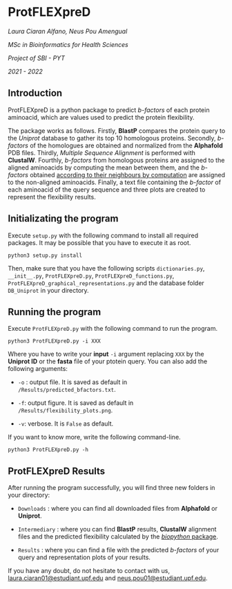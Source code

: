 **ProtFLEXpreD**
=================

*Laura Ciaran Alfano, Neus Pou Amengual*

*MSc in Bioinformatics for Health Sciences*

*Project of SBI - PYT*

*2021 - 2022*

## **Introduction**

ProtFLEXpreD is a python package to predict *b-factors* of each protein aminoacid, which are values used to predict the protein flexibility. 

The package works as follows. Firstly, **BlastP** compares the protein query to the *Uniprot* database to gather its top 10 homologous proteins. Secondly, *b-factors* of the homologues are obtained and normalized from the **Alphafold** PDB files. Thirdly, *Multiple Sequence Alignment* is performed with **ClustalW**. Fourthly, *b-factors* from homologous proteins are assigned to the aligned aminoacids by computing the mean between them, and the *b-factors* obtained [according to their neighbours by computation](https://www.polarmicrobes.org/protein-flexibility-calculation-with-python/) are assigned to the non-aligned aminoacids. Finally, a text file containing the *b-factor* of each aminoacid of the query sequence and three plots are created to represent the flexibility results.

## **Initializating the program**

Execute `setup.py` with the following command to install all required packages. It may be possible that you have to execute it as root.

```{.sh}
python3 setup.py install
```
Then, make sure that you have the following scripts `dictionaries.py`, `__init__.py`, `ProtFLEXpreD.py`, `ProtFLEXpreD_functions.py`, `ProtFLEXpreD_graphical_representations.py` and the database folder `DB_Uniprot` in your directory.

## **Running the program**

Execute `ProtFLEXpreD.py` with the following command to run the program.

```{.sh}
python3 ProtFLEXpreD.py -i XXX
```

Where you have to write your **input** `-i` argument replacing `XXX` by the **Uniprot ID** or the **fasta** file of your ptotein query. You can also add the following arguments:

- `-o` : output file. It is saved as default in `/Results/predicted_bfactors.txt`.

- `-f`: output figure. It is saved as default in `/Results/flexibility_plots.png`.

- `-v`: verbose. It is `False` as default.

If you want to know more, write the following command-line.

```{.sh}
python3 ProtFLEXpreD.py -h
```

## **ProtFLEXpreD Results**

After running the program successfully, you will find three new folders in your directory:

* `Downloads` : where you can find all downloaded files from **Alphafold** or **Uniprot**.

* `Intermediary` : where you can find **BlastP** results, **ClustalW** alignment files and the predicted flexibility calculated by the [*biopython* package](https://biopython.org/docs/1.75/api/Bio.SeqUtils.ProtParam.html).

* `Results` : where you can find a file with the predicted *b-factors* of your query and representation plots of your results.

If you have any doubt, do not hesitate to contact with us, laura.ciaran01@estudiant.upf.edu and neus.pou01@estudiant.upf.edu.
